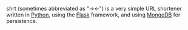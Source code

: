 shrt (sometimes abbreviated as "&rarr;&larr;") is a very simple URL shortener written in
[Python](http://www.python.org/), using the [Flask](http://flask.pocoo.org/) framework,
and using [MongoDB](http://www.mongodb.org/) for persistence.

